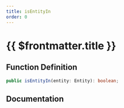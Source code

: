 ```yaml
---
title: isEntityIn
order: 0
---
```


# {{ $frontmatter.title }}

## Function Definition

```ts
public isEntityIn(entity: Entity): boolean;
```

## Documentation

<!--@include: ./parts/isEntityIn.md-->
